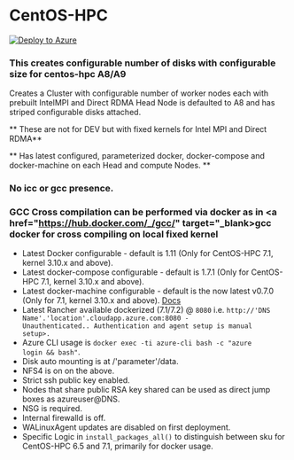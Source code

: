 # CentOS-HPC

<a href="https://portal.azure.com/#create/Microsoft.Template/uri/https%3A%2F%2Fraw.githubusercontent.com%2FAzure%2Fazure-bigcompute-hpcscripts%2Fmaster%2Fazuredeploy.json" target="_blank">
   <img alt="Deploy to Azure" src="http://azuredeploy.net/deploybutton.png"/>
</a>


### This creates configurable number of disks with configurable size for centos-hpc A8/A9 
Creates a Cluster with configurable number of worker nodes each with prebuilt IntelMPI and Direct RDMA
Head Node is defaulted to A8 and has striped configurable disks attached.

** These are not for DEV but with fixed kernels for Intel MPI and Direct RDMA**

** Has latest configured, parameterized docker, docker-compose and docker-machine on each Head and compute Nodes. **

### No icc or gcc presence.
### GCC Cross compilation can be performed via docker as in <a href="https://hub.docker.com/_/gcc/" target="_blank>gcc docker for cross compiling on local fixed kernel</a>

* Latest Docker configurable - default is 1.11 (Only for CentOS-HPC 7.1, kernel 3.10.x and above).
* Latest docker-compose configurable - default is 1.7.1 (Only for CentOS-HPC 7.1, kernel 3.10.x and above).
* Latest docker-machine configurable - default is the now latest v0.7.0 (Only for 7.1, kernel 3.10.x and above). [Docs](https://docs.docker.com/machine/drivers/azure/)
* Latest Rancher available dockerized (7.1/7.2) @ <code>8080</code> i.e. <code>http://'DNS Name'.'location'.cloudapp.azure.com:8080 - Unauthenticated.. Authentication and agent setup is manual setup>.</code>
* Azure CLI usage is <code>docker exec -ti azure-cli bash -c "azure login && bash"</code>.
* Disk auto mounting is at /'parameter'/data.
* NFS4 is on on the above.
* Strict ssh public key enabled.
* Nodes that share public RSA key shared can be used as direct jump boxes as azureuser@DNS.
* NSG is required.
* Internal firewalld is off.
* WALinuxAgent updates are disabled on first deployment.
* Specific Logic in <code>install_packages_all()</code> to distinguish between sku for CentOS-HPC 6.5 and 7.1, primarily for docker usage.
